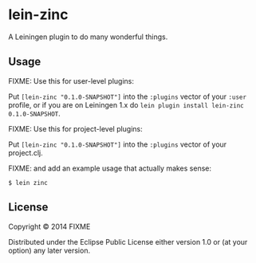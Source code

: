 # lein-zinc

A Leiningen plugin to do many wonderful things.

## Usage

FIXME: Use this for user-level plugins:

Put `[lein-zinc "0.1.0-SNAPSHOT"]` into the `:plugins` vector of your
`:user` profile, or if you are on Leiningen 1.x do `lein plugin install
lein-zinc 0.1.0-SNAPSHOT`.

FIXME: Use this for project-level plugins:

Put `[lein-zinc "0.1.0-SNAPSHOT"]` into the `:plugins` vector of your project.clj.

FIXME: and add an example usage that actually makes sense:

    $ lein zinc

## License

Copyright © 2014 FIXME

Distributed under the Eclipse Public License either version 1.0 or (at
your option) any later version.
